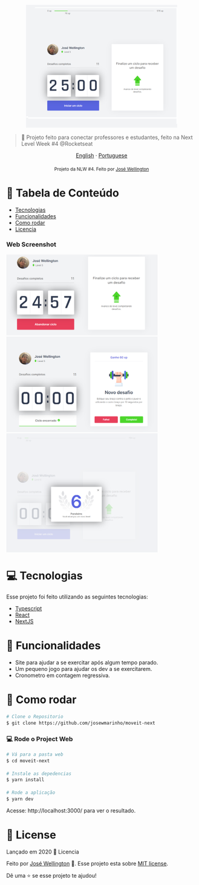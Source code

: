 <p align="center">
   <img src="./.github/inicial.png" alt="Moveit" width="400"/>
</p>

> :rocket: Projeto feito para conectar professores e estudantes, feito na Next Level Week #4 @Rocketseat

<p align="center">
    <a href="README.md">English</a>
    ·
    <a href="README-pt.md">Portuguese</a>
 </p>

<div align="center">
  <sub>Projeto da NLW #4. Feito por
    <a href="https://github.com/josewmarinho">José Wellington</a>

  </sub>
</div>

# :pushpin: Tabela de Conteúdo
 
* [Tecnologias](#computer-technologies)
* [Funcionalidades](#rocket-features)
* [Como rodar](#construction_worker-how-to-run)
* [Licencia](#closed_book-license)

### Web Screenshot
<div>
   <img src="./.github/contador.png" width="400px">
   <img src="./.github/Finalized.png" width="400px">
   <img src="./.github/Modal.png" width="400px">
</div>

# :computer: Tecnologias
Esse projeto foi feito utilizando as seguintes tecnologias:

* [Typescript](https://www.typescriptlang.org/)      
* [React](https://reactjs.org/)
* [NextJS](https://nextjs.org/)   

# :rocket: Funcionalidades

* Site para ajudar a se exercitar após algum tempo parado.
* Um pequeno jogo para ajudar os dev a se exercitarem.
* Cronometro em contagem regressiva.

# :construction_worker: Como rodar
```bash
# Clone o Repositorio
$ git clone https://github.com/josewmarinho/moveit-next
```

### 💻 Rode o Project Web

```bash
# Vá para a pasta web
$ cd moveit-next

# Instale as depedencias
$ yarn install

# Rode a aplicação
$ yarn dev
```
Acesse: http://localhost:3000/ para ver o resultado.

# :closed_book: License

Lançado em 2020 :closed_book: Licencia

Feito por [José Wellington](https://github.com/josewmarinho) 🚀.
Esse projeto esta sobre [MIT license](./LICENSE).

Dê uma ⭐️ se esse projeto te ajudou!

